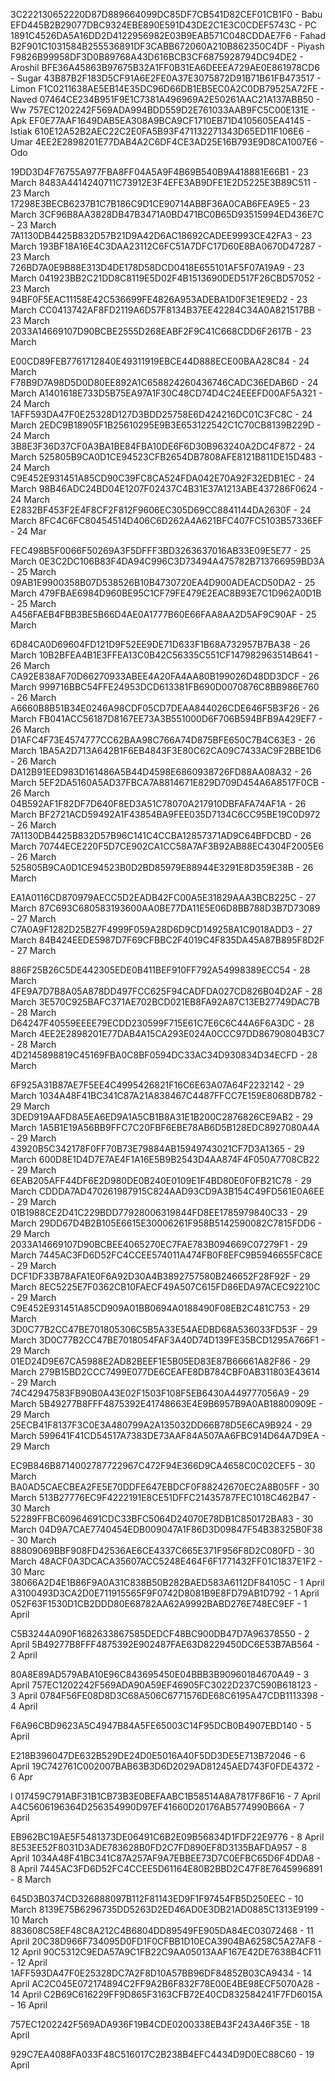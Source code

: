 3C222130652220D87D889664099DC85DF7CB541D82CEF01CB1F0 - Babu
EFD445B2B29077DBC9324EBE890E591D43DE2C1E3C0CDEF5743C - PC
1891C4526DA5A16DD2D4122956982E03B9EAB571C048CDDAE7F6 - Fahad
B2F901C1031584B255536891DF3CABB672060A210B862350C4DF - Piyash
F9826B99958DF3D0B89768A43D616BCB3CF6875928794DC94DE2 - Aroshil
BFE36A45863B97675B32A1FF0B31EA6DEEEA729AE0E861978CD6 - Sugar
43B87B2F183D5CF91A6E2FE0A37E3075872D91B71B61FB473517  - Limon
F1C0211638AE5EB14E35DC96D66DB1EB5EC0A2C0DB79525A72FE - Naved
07464CE234B951F9E1C7381A496969A2E50261AAC21A137ABB50 - Ww
757EC1202242F569ADA994BDD559D2E761033AAB9FC5C00E131E - Apk
EF0E77AAF1649DAB5EA308A9BCA9CF1710EB71D4105605EA4145 - Istiak
610E12A52B2AEC22C2E0FA5B93F471132271343D65ED11F106E6 - Umar
4EE2E2898201E77DAB4A2C6DF4CE3AD25E16B793E9D8CA1007E6 - Odo



19DD3D4F76755A977FBA8FF04A5A9F4B69B540B9A418881E66B1 - 23 March
8483A4414240711C73912E3F4EFE3AB9DFE1E2D5225E3B89C511 - 23 March
17298E3BECB6237B1C7B186C9D1CE90714ABBF36A0CAB6FEA9E5 - 23 March
3CF96B8AA3828DB47B3471A0BD471BC0B65D93515994ED436E7C - 23 March
7A1130DB4425B832D57B21D9A42D6AC18692CADEE9993CE42FA3 - 23 March
193BF18A16E4C3DAA23112C6FC51A7DFC17D60E8BA0670D47287 - 23 March
726BD7A0E9B88E313D4DE178D58DCD0418E655101AF5F07A19A9 - 23 March
041923BB2C21DD8C8119E5D02F4B1513690DED517F26CBD57052 - 23 March
94BF0F5EAC11158E42C536699FE4826A953ADEBA1D0F3E1E9ED2 - 23 March
CC0413742AF8FD2119A6D57F8134B37EE42284C34A0A821517BB - 23 March
2033A14669107D90BCBE2555D268EABF2F9C41C668CDD6F2617B - 23 March

E00CD89FEB7761712840E49311919EBCE44D888ECE00BAA28C84 - 24 March
F78B9D7A98D5D0D80EE892A1C658824260436746CADC36EDAB6D - 24 March
A1401618E733D5B75EA97A1F30C48CD74D4C24EEEFD00AF5A321 - 24 March
1AFF593DA47F0E25328D127D3BDD25758E6D424216DC01C3FC8C - 24 March
2EDC9B18905F1B25610295E9B3E653122542C1C70CB8139B229D - 24 March
3B8E3F36D37CF0A3BA1BE84FBA10DE6F6D30B963240A2DC4F872 - 24 March
525805B9CA0D1CE94523CFB2654DB7808AFE8121B811DE15D483 - 24 March
C9E452E931451A85CD90C39FC8CA524FDA042E70A92F32EDB1EC - 24 March
98B46ADC24BD04E1207F02437C4B31E37A1213ABE437286F0624 - 24 March
E2832BF453F2E4F8CF2F812F9606EC305D69CC8841144DA2630F - 24 March
8FC4C6FC80454514D406C6D262A4A621BFC407FC5103B57336EF - 24 Mar

FEC498B5F0066F50269A3F5DFFF3BD3263637016AB33E09E5E77 - 25 March
0E3C2DC106B83F4DA94C996C3D73494A475782B713766959BD3A - 25 March
09AB1E9900358B07D538526B10B4730720EA4D900ADEACD50DA2 - 25 March
479FBAE6984D960BE95C1CF79FE479E2EAC8B93E7C1D962A0D1B - 25 March
A456FAEB4FBB3BE5B66D4AE0A1777B60E66FAA8AA2D5AF9C90AF - 25 March

6D84CA0D69604FD121D9F52EE9DE71D633F1B68A732957B7BA38 - 26 March
10B2BFEA4B1E3FFEA13C0B42C56335C551CF147982963514B641 - 26 March
CA92E838AF70D66270933ABEE4A20FA4AA80B199026D48DD3DCF - 26 March
999716BBC54FFE24953DCD613381FB690D0070876C8BB986E760 - 26 March
A6660B8B51B34E0246A98CDF05CD7DEAA844026CDE646F5B3F26 - 26 March
FB041ACC56187D8167EE73A3B551000D6F706B594BFB9A429EF7 - 26 March
D1AFC4F73E4574777CC62BAA98C766A74D875BFE650C7B4C63E3 - 26 March
1BA5A2D713A642B1F6EB4843F3E80C62CA09C7433AC9F2BBE1D6 - 26 March
DA12B91EED983D161486A5B44D4598E6860938726FD88AA08A32 - 26 March
5EF2DA5160A5AD37FBCA7A8814671E829D709D454A6A8517F0CB - 26 March
04B592AF1F82DF7D640F8ED3A51C78070A217910DBFAFA74AF1A - 26 March
BF2721ACD59492A1F43854BA9FEE035D7134C6CC95BE19C0D972 - 26 March
7A1130DB4425B832D57B96C141C4CCBA12857371AD9C64BFDCBD - 26 March
70744ECE220F5D7CE902CA1CC58A7AF3B92AB88EC4304F2005E6 - 26 March
525805B9CA0D1CE94523B0D2BD85979E88944E3291E8D359E38B - 26 March

EA1A0116CD870979AECC5D2EADB42FC00A5E31829AAA3BCB225C - 27 March
87C693C680583193600AA0BE77DA11E5E06D8BB788D3B7D73089 - 27 March
C7A0A9F1282D25B27F4999F059A28D6D9CD149258A1C9018ADD3 - 27 March
84B424EEDE5987D7F69CFBBC2F4019C4F835DA45A87B895F8D2F - 27 March

886F25B26C5DE442305EDE0B411BEF910FF792A54998389ECC54 - 28 March
4FE9A7D7B8A05A878DD497FCC625F94CADFDA027CD826B04D2AF - 28 March
3E570C925BAFC371AE702BCD021EB8FA92A87C13EB27749DAC7B - 28 March
D64247F40559EEEE79ECDD230599F715E61C7E6C6C44A6F6A3DC - 28 March
4EE2E2898201E77DAB4A15CA293E024A0CCC97DD86790804B3C7 - 28 March
4D2145898819C45169FBA0C8BF0594DC33AC34D930834D34ECFD - 28 March

6F925A31B87AE7F5EE4C4995426821F16C6E63A07A64F2232142 - 29 March
1034A48F41BC341C87A21A838467C4487FFCC7E159E8068DB782 - 29 March
3DED919AAFD8A5EA6ED9A1A5CB1B8A31E1B200C2876826CE9AB2 - 29 March
1A5B1E19A56BB9FFC7C20FBF6EBE78AB6D5B128EDC8927080A4A - 29 March
43920B5C342178F0FF70B73E79884AB15949743021CF7D3A1365 - 29 March
600D8E1D4D7E7AE4F1A16E5B9B2543D4AA874F4F050A7708CB22 - 29 March
6EAB205AFF44DF6E2D980DE0B240E0109E1F4BD80E0F0FB21C78 - 29 March
CDDDA7AD470261987915C824AAD93CD9A3B154C49FD561E0A6EE - 29 March
01B1988CE2D41C229BDD77928006319844FD8EE1785979840C33 - 29 March
29DD67D4B2B105E6615E30006261F958B5142590082C7815FDD6 - 29 March
2033A14669107D90BCBEE4065270EC7FAE783B094669C07279F1 - 29 March
7445AC3FD6D52FC4CCEE574011A474FB0F8EFC9B5946655FC8CE - 29 March
DCF1DF33B78AFA1E0F6A92D30A4B3892757580B246652F28F92F - 29 March
8EC5225E7F0362CB10FAECF49A507C615FD86EDA97ACEC92210C - 29 March
C9E452E931451A85CD909A01BB0694A0188490F08EB2C481C753 - 29 March
3D0C77B2CC47BE701805306C5B5A33E54AEDBD68A536033FD53F - 29 March
3D0C77B2CC47BE7018054FAF3A40D74D139FE35BCD1295A766F1 - 29 March
01ED24D9E67CA5988E2AD82BEEF1E5B05ED83E87B66661A82F86 - 29 March
279B15BD2CCC7499E077DE6CEAFE8DB784CBF0AB311803E43614 - 29 March
74C42947583FB90B0A43E02F1503F108F5EB6430A449777056A9 - 29 March
5B49277B8FFF4875392E41748663E4E9B6957B9A0AB18800909E - 29 March
25ECB41F8137F3C0E3A480799A2A135032DD66B78D5E6CA9B924 - 29 March
599641F41CD54517A7383DE73AAF84A507AA6FBC914D64A7D9EA - 29 March

EC9B846B8714002787722967C472F94E366D9CA4658C0C02CEF5 - 30 March
BA0AD5CAECBEA2FE5E70DDFE647EBDCF0F88242670EC2A8B05FF - 30 March
513B27776EC9F4222191E8CE51DFFC21435787FEC1018C462B47 - 30 March
52289FFBC60964691CDC33BFC5064D24070E78DB1C850172BA83 - 30 March
04D9A7CAE7740454EDB009047A1F86D3D09847F54B38325B0F38 - 30 March
88809069BBF908FD42536AE6CE4337C665E371F956F8D2C080FD - 30 March
48ACF0A3DCACA35607ACC5248E464F6F1771432FF01C1837E1F2 - 30 Marc
38066A2D4E1B86F9A0A31C838B50B282BAED583A6112DF84105C - 1 April
A3100493D3CA2D0E711915565F9F0742D8081B9E8FD79AB1D792 - 1 April
052F63F1530D1CB2DDD80E68782AA62A9992BABD276E748EC9EF - 1 April

C5B3244A090F1682633867585DEDCF48BC900DB47D7A96378550 - 2 April
5B49277B8FFF4875392E902487FAE63D8229450DC6E53B7AB564 - 2 April

80A8E89AD579ABA10E96C843695450E04BBB3B90960184670A49 - 3 April
757EC1202242F569ADA90A59EF46905FC3022D237C590B618123 - 3 April
0784F56FE08D8D3C68A506C6771576DE68C6195A47CDB1113398 - 4 April


F6A96CBD9623A5C4947B84A5FE65003C14F95DCB0B4907EBD140 - 5 April

E218B396047DE632B529DE24D0E5016A40F5DD3DE5E713B72046 - 6 April 
19C742761C002007BAB63B3D6D2029AD81245AED743F0FDE4372 - 6 Apr



l
017459C791ABF31B1CB73B3E0BEFAABC1B58514A8A7817F86F16 - 7 April
A4C5606196364D256354990D97EF41660D20176AB5774990B66A - 7 April

EB962BC19AE5F5481373DE06491C6B2E09B56834D1FDF22E9776 - 8 April
8E53EE52F8031D3ADE783628B0FD2C7FD890EF8D3135BAFDA957 - 8 April
1034A48F41BC341C87A257AF9A7EBBEE73D7C0EFBC65D6F4DDA8 - 8 April
7445AC3FD6D52FC4CCEE5D61164E80B2BBD2C47F8E7645996891 - 8 March


645D3B0374CD326888097B112F81143ED9F1F97454FB5D250EEC - 10 March
8139E75B6296735DD5263D2ED46AD0E3DB21AD0885C1313E9199 - 10 March
883608C58EF48C8A212C4B6804DD89549FE905DA84EC03072468 - 11 April
20C38D966F734095D0FD1F0CFBB1D10ECA3904BA6258C5A27AF8 - 12 April
90C5312C9EDA57A9C1FB22C9AA05013AAF167E42DE7638B4CF11 - 12 April
1AFF593DA47F0E25328DC7A2F8D10A57BB96DF84852B03CA9434 - 14 April
AC2C045E072174894C2FF9A2B6F832F78E00E4BE98ECF5070A28 - 14 April
C2B69C616229FF9D865F3163CFB72E40CD832584241F7FD6015A - 16 April

757EC1202242F569ADA936F19B4CDE0200338EB43F243A46F35E - 18 April

929C7EA4088FA033F48C516017C2B238B4EFC4434D9D0EC88C60 - 19 April
